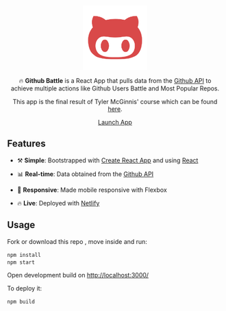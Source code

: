 <div align="center">
<p>
<img src="./public/favicon.png" width="150"/>
</p>

🔥 __Github Battle__ is a React App that pulls data  from the [Github API](https://developer.github.com/v3/) to achieve multiple actions like Github Users Battle and Most Popular Repos.

This app is the final result of Tyler McGinnis' course which can be found [here](https://learn.tylermcginnis.com).

<p><a href="https://nervous-babbage-5197ea.netlify.com/" class="btn btn-primary btn-md">Launch App</a></p>
</div>

## Features

* ⚒️ __Simple__: Bootstrapped with [Create React App](https://github.com/facebookincubator/create-react-app) and using [React](https://facebook.github.io/react/)

* 📊 __Real-time__: Data obtained from the [Github API](https://developer.github.com/v3/)

* 📱 __Responsive__: Made mobile responsive with Flexbox

* 🔥 __Live__: Deployed with [Netlify](https://www.netlify.com/)

## Usage

Fork or download this repo , move inside and run:

```javascript
npm install
npm start
```

Open development build on [http://localhost:3000/](http://localhost:3000/)

To deploy it:

```javascript
npm build
```
